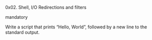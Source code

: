 0x02. Shell, I/O Redirections and filters

mandatory

Write a script that prints “Hello, World”, followed by a new line to the standard output.
